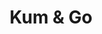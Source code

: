 ---
title: "Kum & Go"
url: /fayetteville/kum-und-go-west-martin-luther-king-junior-boulevard/
shop: Lebensmittel
---